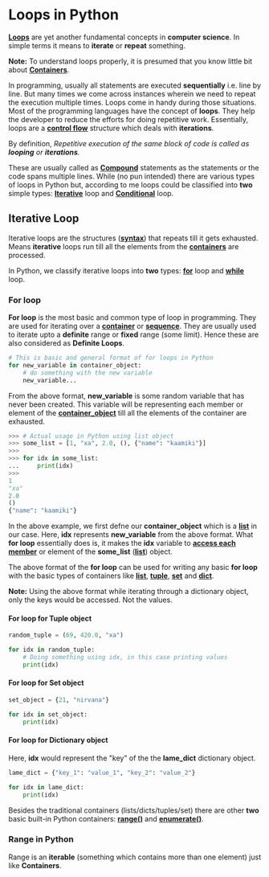 # Loops in Python

**[Loops](https://en.wikipedia.org/wiki/LOOP_(programming_language))** are yet another fundamental concepts in **computer science**. In simple terms it means to **iterate** or **repeat** something.

**Note:** To understand loops properly, it is presumed that you know little bit about **[Containers](https://github.com/xames3/python_tutorials/blob/master/basics/0300_datatypes_in_python.md#container-type)**.

In programming, usually all statements are executed **sequentially** i.e. line by line. But many times we come across instances wherein we need to repeat the execution multiple times. Loops come in handy during those situations. Most of the programming languages have the concept of **loops**. They help the developer to reduce the efforts for doing repetitive work. Essentially, loops are a **[control flow](https://en.wikipedia.org/wiki/Control_flow)** structure which deals with **iterations**.

By definition, *Repetitive execution of the same block of code is called as **looping** or **iterations**.*

These are usually called as **[Compound](https://docs.python.org/3/reference/compound_stmts.html)** statements as the statements or the code spans multiple lines. While (no pun intended) there are various types of loops in Python but, according to me loops could be classified into **two** simple types: **[Iterative](https://en.wikipedia.org/wiki/Iteration#Computing)** loop and **[Conditional](https://en.wikipedia.org/wiki/Conditional_loop)** loop.

## Iterative Loop

Iterative loops are the structures (**[syntax](https://en.wikipedia.org/wiki/Python_syntax_and_semantics)**) that repeats till it gets exhausted. Means **iterative** loops run till all the elements from the **[containers](https://github.com/xames3/python_tutorials/blob/master/basics/0300_datatypes_in_python.md#container-type)** are processed.

In Python, we classify iterative loops into **two** types: **[for](https://docs.python.org/3/reference/compound_stmts.html#for)** loop and **[while](https://docs.python.org/3/reference/compound_stmts.html#while)** loop.

### For loop

**For loop** is the most basic and common type of loop in programming. They are used for iterating over a **[container](https://github.com/xames3/python_tutorials/blob/master/basics/0300_datatypes_in_python.md#container-type)** or **[sequence](https://github.com/xames3/python_tutorials/blob/master/basics/0301_types_of_data_in_python.md#mutable-objects)**. They are usually used to iterate upto a **definite** range or **fixed** range (some limit). Hence these are also considered as **Definite Loops**.

```python
# This is basic and general format of for loops in Python
for new_variable in container_object:
	# do something with the new variable
	new_variable...
```

From the above format, **new_variable** is some random variable that has never been created. This variable will be representing each member or element of the **[container_object](https://github.com/xames3/python_tutorials/blob/master/basics/0300_datatypes_in_python.md#container-type)** till all the elements of the container are exhausted.

```python
>>> # Actual usage in Python using list object
>>> some_list = [1, "xa", 2.0, (), {"name": "kaamiki"}]
>>> 
>>> for idx in some_list:
... 	print(idx)
>>> 
1
"xa"
2.0
()
{"name": "kaamiki"}
```

In the above example, we first defne our **container_object** which is a **[list](https://github.com/xames3/python_tutorials/blob/master/basics/0300_datatypes_in_python.md#lists-list)** in our case.
Here, **idx** represents **new_variable** from the above format. What **for loop** essentially does is, it makes the **idx** variable to **[access each member](https://github.com/xames3/python_tutorials/blob/master/basics/0301_types_of_data_in_python.md#mutability-of-a-list)** or element of the **some_list** (**[list](https://github.com/xames3/python_tutorials/blob/master/basics/0300_datatypes_in_python.md#lists-list)**) object.

The above format of the **for loop** can be used for writing any basic **for loop** with the basic types of containers like **[list](https://github.com/xames3/python_tutorials/blob/master/basics/0300_datatypes_in_python.md#lists-list)**, **[tuple](https://github.com/xames3/python_tutorials/blob/master/basics/0300_datatypes_in_python.md#tuple-tuple)**, **[set](https://github.com/xames3/python_tutorials/blob/master/basics/0300_datatypes_in_python.md#set-set)** and **[dict](https://github.com/xames3/python_tutorials/blob/master/basics/0300_datatypes_in_python.md#dictionary-dict)**.

**Note:** Using the above format while iterating through a dictionary object, only the keys would be accessed. Not the values.

#### For loop for Tuple object

```python
random_tuple = (69, 420.0, "xa")

for idx in random_tuple:
    # Doing something using idx, in this case printing values
    print(idx)
```

#### For loop for Set object

```python
set_object = {21, "nirvana"}

for idx in set_object:
    print(idx)
```

#### For loop for Dictionary object

Here, **idx** would represent the "key" of the the **lame_dict** dictionary object.

```python
lame_dict = {"key_1": "value_1", "key_2": "value_2"}

for idx in lame_dict:
    print(idx)
```

Besides the traditional containers (lists/dicts/tuples/set) there are other **two** basic built-in Python containers: **[range()](https://docs.python.org/3/library/stdtypes.html#ranges)** and **[enumerate()](https://docs.python.org/3/library/functions.html#enumerate)**.

### Range in Python

Range is an **iterable** (something which contains more than one element) just like **Containers**.
